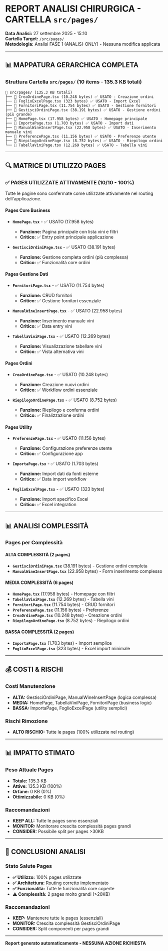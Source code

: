 # REPORT ANALISI CHIRURGICA - CARTELLA `src/pages/`

**Data Analisi:** 27 settembre 2025 - 15:10  
**Cartella Target:** `/src/pages/`  
**Metodologia:** Analisi FASE 1 (ANALISI-ONLY) - Nessuna modifica applicata

---

## 📊 MAPPATURA GERARCHICA COMPLETA

### Struttura Cartella `src/pages/` (10 items - 135.3 KB totali)

```
📁 src/pages/ (135.3 KB totali)
├── 📄 CreaOrdinePage.tsx (10.248 bytes) ✅ USATO - Creazione ordini
├── 📄 FoglioExcelPage.tsx (323 bytes) ✅ USATO - Import Excel
├── 📄 FornitoriPage.tsx (11.754 bytes) ✅ USATO - Gestione fornitori
├── 📄 GestisciOrdiniPage.tsx (38.191 bytes) ✅ USATO - Gestione ordini (più grande)
├── 📄 HomePage.tsx (17.958 bytes) ✅ USATO - Homepage principale
├── 📄 ImportaPage.tsx (1.703 bytes) ✅ USATO - Import dati
├── 📄 ManualWineInsertPage.tsx (22.958 bytes) ✅ USATO - Inserimento manuale vini
├── 📄 PreferenzePage.tsx (11.156 bytes) ✅ USATO - Preferenze utente
├── 📄 RiepilogoOrdinePage.tsx (8.752 bytes) ✅ USATO - Riepilogo ordini
└── 📄 TabellaViniPage.tsx (12.269 bytes) ✅ USATO - Tabella vini
```

---

## 🔍 MATRICE DI UTILIZZO PAGES

### ✅ PAGES UTILIZZATE ATTIVAMENTE (10/10 - 100%)

Tutte le pagine sono confermate come utilizzate attivamente nel routing dell'applicazione.

#### **Pages Core Business**
- **`HomePage.tsx`** - ✅ USATO (17.958 bytes)
  - **Funzione:** Pagina principale con lista vini e filtri
  - **Critico:** ✅ Entry point principale applicazione

- **`GestisciOrdiniPage.tsx`** - ✅ USATO (38.191 bytes)
  - **Funzione:** Gestione completa ordini (più complessa)
  - **Critico:** ✅ Funzionalità core ordini

#### **Pages Gestione Dati**
- **`FornitoriPage.tsx`** - ✅ USATO (11.754 bytes)
  - **Funzione:** CRUD fornitori
  - **Critico:** ✅ Gestione fornitori essenziale

- **`ManualWineInsertPage.tsx`** - ✅ USATO (22.958 bytes)
  - **Funzione:** Inserimento manuale vini
  - **Critico:** ✅ Data entry vini

- **`TabellaViniPage.tsx`** - ✅ USATO (12.269 bytes)
  - **Funzione:** Visualizzazione tabellare vini
  - **Critico:** ✅ Vista alternativa vini

#### **Pages Ordini**
- **`CreaOrdinePage.tsx`** - ✅ USATO (10.248 bytes)
  - **Funzione:** Creazione nuovi ordini
  - **Critico:** ✅ Workflow ordini essenziale

- **`RiepilogoOrdinePage.tsx`** - ✅ USATO (8.752 bytes)
  - **Funzione:** Riepilogo e conferma ordini
  - **Critico:** ✅ Finalizzazione ordini

#### **Pages Utility**
- **`PreferenzePage.tsx`** - ✅ USATO (11.156 bytes)
  - **Funzione:** Configurazione preferenze utente
  - **Critico:** ✅ Configurazione app

- **`ImportaPage.tsx`** - ✅ USATO (1.703 bytes)
  - **Funzione:** Import dati da fonti esterne
  - **Critico:** ✅ Data import workflow

- **`FoglioExcelPage.tsx`** - ✅ USATO (323 bytes)
  - **Funzione:** Import specifico Excel
  - **Critico:** ✅ Excel integration

---

## 📊 ANALISI COMPLESSITÀ

### Pages per Complessità

#### **ALTA COMPLESSITÀ (2 pages)**
- **`GestisciOrdiniPage.tsx`** (38.191 bytes) - Gestione ordini completa
- **`ManualWineInsertPage.tsx`** (22.958 bytes) - Form inserimento complesso

#### **MEDIA COMPLESSITÀ (6 pages)**
- **`HomePage.tsx`** (17.958 bytes) - Homepage con filtri
- **`TabellaViniPage.tsx`** (12.269 bytes) - Tabella vini
- **`FornitoriPage.tsx`** (11.754 bytes) - CRUD fornitori
- **`PreferenzePage.tsx`** (11.156 bytes) - Preferenze
- **`CreaOrdinePage.tsx`** (10.248 bytes) - Creazione ordini
- **`RiepilogoOrdinePage.tsx`** (8.752 bytes) - Riepilogo ordini

#### **BASSA COMPLESSITÀ (2 pages)**
- **`ImportaPage.tsx`** (1.703 bytes) - Import semplice
- **`FoglioExcelPage.tsx`** (323 bytes) - Excel import minimale

---

## 💰 COSTI & RISCHI

### Costi Manutenzione
- **ALTA:** GestisciOrdiniPage, ManualWineInsertPage (logica complessa)
- **MEDIA:** HomePage, TabellaViniPage, FornitoriPage (business logic)
- **BASSA:** ImportaPage, FoglioExcelPage (utility semplici)

### Rischi Rimozione
- **ALTO RISCHIO:** Tutte le pages (100% utilizzate nel routing)

---

## 📊 IMPATTO STIMATO

### Peso Attuale Pages
- **Totale:** 135.3 KB
- **Attive:** 135.3 KB (100%)
- **Orfane:** 0 KB (0%)
- **Ottimizzabile:** 0 KB (0%)

### Raccomandazioni
- **KEEP ALL:** Tutte le pages sono essenziali
- **MONITOR:** Monitorare crescita complessità pages grandi
- **CONSIDER:** Possibile split per pages >30KB

---

## 🎯 CONCLUSIONI ANALISI

### Stato Salute Pages
- **✅ Utilizzo:** 100% pages utilizzate
- **✅ Architettura:** Routing corretto implementato
- **✅ Funzionalità:** Tutte le funzionalità core coperte
- **⚠️ Complessità:** 2 pages molto grandi (>20KB)

### Raccomandazioni
- **KEEP:** Mantenere tutte le pages (essenziali)
- **MONITOR:** Crescita complessità GestisciOrdiniPage
- **CONSIDER:** Split componenti per pages grandi

---

**Report generato automaticamente - NESSUNA AZIONE RICHIESTA**
